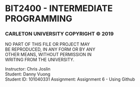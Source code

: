 # BIT2400 - INTERMEDIATE PROGRAMMING  
### CARLETON UNIVERSITY COPYRIGHT © 2019  
NO PART OF THIS FILE OR PROJECT MAY  
BE REPRODUCED, IN ANY FORM OR BY ANY  
OTHER MEANS, WITHOUT PERMISSION IN  
WRITING FROM THE UNIVERSITY.  

Instructor: Chris Joslin  
Student: Danny Vuong  
Student ID: 101040331
Assignment: Assignment 6 - Using Github
